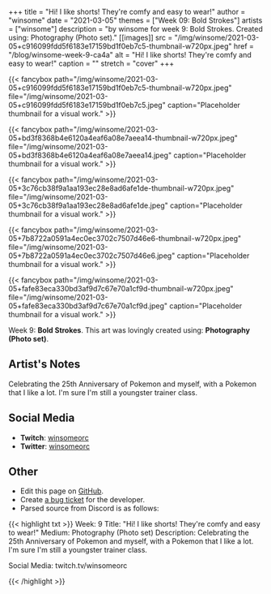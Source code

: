 +++
title =       "Hi! I like shorts! They're comfy and easy to wear!"
author =      "winsome"
date =        "2021-03-05"
themes =      ["Week 09: Bold Strokes"]
artists =     ["winsome"]
description = "by winsome for week 9: Bold Strokes. Created using: Photography (Photo set)."
[[images]]
      src = "/img/winsome/2021-03-05+c916099fdd5f6183e17159bd1f0eb7c5-thumbnail-w720px.jpeg"
      href = "/blog/winsome-week-9-ca4a"
      alt = "Hi! I like shorts! They're comfy and easy to wear!"
      caption = ""
      stretch = "cover"
+++


{{< fancybox path="/img/winsome/2021-03-05+c916099fdd5f6183e17159bd1f0eb7c5-thumbnail-w720px.jpeg" file="/img/winsome/2021-03-05+c916099fdd5f6183e17159bd1f0eb7c5.jpeg" caption="Placeholder thumbnail for a visual work." >}}

{{< fancybox path="/img/winsome/2021-03-05+bd3f8368b4e6120a4eaf6a08e7aeea14-thumbnail-w720px.jpeg" file="/img/winsome/2021-03-05+bd3f8368b4e6120a4eaf6a08e7aeea14.jpeg" caption="Placeholder thumbnail for a visual work." >}}

{{< fancybox path="/img/winsome/2021-03-05+3c76cb38f9a1aa193ec28e8ad6afe1de-thumbnail-w720px.jpeg" file="/img/winsome/2021-03-05+3c76cb38f9a1aa193ec28e8ad6afe1de.jpeg" caption="Placeholder thumbnail for a visual work." >}}

{{< fancybox path="/img/winsome/2021-03-05+7b8722a0591a4ec0ec3702c7507d46e6-thumbnail-w720px.jpeg" file="/img/winsome/2021-03-05+7b8722a0591a4ec0ec3702c7507d46e6.jpeg" caption="Placeholder thumbnail for a visual work." >}}

{{< fancybox path="/img/winsome/2021-03-05+fafe83eca330bd3af9d7c67e70a1cf9d-thumbnail-w720px.jpeg" file="/img/winsome/2021-03-05+fafe83eca330bd3af9d7c67e70a1cf9d.jpeg" caption="Placeholder thumbnail for a visual work." >}}


Week 9: **Bold Strokes**. This art was lovingly created using: **Photography (Photo set)**.

## Artist's Notes

Celebrating the 25th Anniversary of Pokemon and myself, with a Pokemon that I like a lot. I'm sure I'm still a youngster trainer class.

## Social Media

- **Twitch**: <a href='https://twitch.tv/winsomeorc' target='_blank'>winsomeorc</a>
- **Twitter**: <a href='https://twitter.com/winsomeorc' target='_blank'>winsomeorc</a>

## Other

- Edit this page on [GitHub](https://github.com/teaminkling/web-refresh/edit/main/content/blog/winsome-week-9-ca4a.md).
- Create [a bug ticket](https://github.com/teaminkling/web-refresh/issues/new?assignees=&labels=bug&template=problem-report.md&title=) for the developer.
- Parsed source from Discord is as follows:

{{< highlight txt >}}
Week: 9
Title:  "Hi! I like shorts! They're comfy and easy to wear!"
Medium:  Photography (Photo set)
Description: 
Celebrating the 25th Anniversary of Pokemon and myself, with a Pokemon that I like a lot. I'm sure I'm still a youngster trainer class.

Social Media: twitch.tv/winsomeorc








{{< /highlight >}}